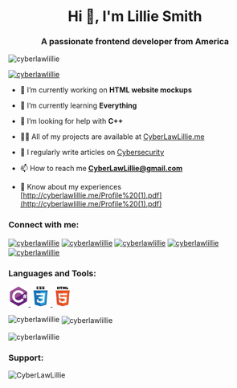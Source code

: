 <h1 align="center">Hi 👋, I'm Lillie Smith</h1>
<h3 align="center">A passionate frontend developer from America</h3>

<p align="left"> <img src="https://komarev.com/ghpvc/?username=cyberlawlillie&label=Profile%20views&color=0e75b6&style=flat" alt="cyberlawlillie" /> </p>

<p align="left"> <a href="https://github.com/ryo-ma/github-profile-trophy"><img src="https://github-profile-trophy.vercel.app/?username=cyberlawlillie" alt="cyberlawlillie" /></a> </p>

- 🔭 I’m currently working on **HTML website mockups**

- 🌱 I’m currently learning **Everything**

- 🤝 I’m looking for help with **C++**

- 👨‍💻 All of my projects are available at [CyberLawLillie.me](CyberLawLillie.me)

- 📝 I regularly write articles on [Cybersecurity](Cybersecurity)

- 📫 How to reach me **CyberLawLillie@gmail.com**

- 📄 Know about my experiences [http://cyberlawlillie.me/Profile%20(1).pdf](http://cyberlawlillie.me/Profile%20(1).pdf)

<h3 align="left">Connect with me:</h3>
<p align="left">
<a href="https://twitter.com/cyberlawlillie" target="blank"><img align="center" src="https://raw.githubusercontent.com/rahuldkjain/github-profile-readme-generator/master/src/images/icons/Social/twitter.svg" alt="cyberlawlillie" height="30" width="40" /></a>
<a href="https://linkedin.com/in/cyberlawlillie" target="blank"><img align="center" src="https://raw.githubusercontent.com/rahuldkjain/github-profile-readme-generator/master/src/images/icons/Social/linked-in-alt.svg" alt="cyberlawlillie" height="30" width="40" /></a>
<a href="https://fb.com/cyberlawlillie" target="blank"><img align="center" src="https://raw.githubusercontent.com/rahuldkjain/github-profile-readme-generator/master/src/images/icons/Social/facebook.svg" alt="cyberlawlillie" height="30" width="40" /></a>
<a href="https://instagram.com/cyberlawlillie" target="blank"><img align="center" src="https://raw.githubusercontent.com/rahuldkjain/github-profile-readme-generator/master/src/images/icons/Social/instagram.svg" alt="cyberlawlillie" height="30" width="40" /></a>
<a href="https://medium.com/cyberlawlillie" target="blank"><img align="center" src="https://raw.githubusercontent.com/rahuldkjain/github-profile-readme-generator/master/src/images/icons/Social/medium.svg" alt="cyberlawlillie" height="30" width="40" /></a>
</p>

<h3 align="left">Languages and Tools:</h3>
<p align="left"> <a href="https://www.w3schools.com/cs/" target="_blank" rel="noreferrer"> <img src="https://raw.githubusercontent.com/devicons/devicon/master/icons/csharp/csharp-original.svg" alt="csharp" width="40" height="40"/> </a> <a href="https://www.w3schools.com/css/" target="_blank" rel="noreferrer"> <img src="https://raw.githubusercontent.com/devicons/devicon/master/icons/css3/css3-original-wordmark.svg" alt="css3" width="40" height="40"/> </a> <a href="https://www.w3.org/html/" target="_blank" rel="noreferrer"> <img src="https://raw.githubusercontent.com/devicons/devicon/master/icons/html5/html5-original-wordmark.svg" alt="html5" width="40" height="40"/> </a> </p>

<p><img align="left" src="https://github-readme-stats.vercel.app/api/top-langs?username=cyberlawlillie&show_icons=true&locale=en&layout=compact" alt="cyberlawlillie" /></p>

<p>&nbsp;<img align="center" src="https://github-readme-stats.vercel.app/api?username=cyberlawlillie&show_icons=true&locale=en" alt="cyberlawlillie" /></p>

<p><img align="center" src="https://github-readme-streak-stats.herokuapp.com/?user=cyberlawlillie&" alt="cyberlawlillie" /></p>

<h3 align="left">Support:</h3>
<p><a href="https://www.buymeacoffee.com/CyberLawLillie"> <img align="left" src="https://cdn.buymeacoffee.com/buttons/v2/default-yellow.png" height="50" width="210" alt="CyberLawLillie" /></a></p>
<br>
